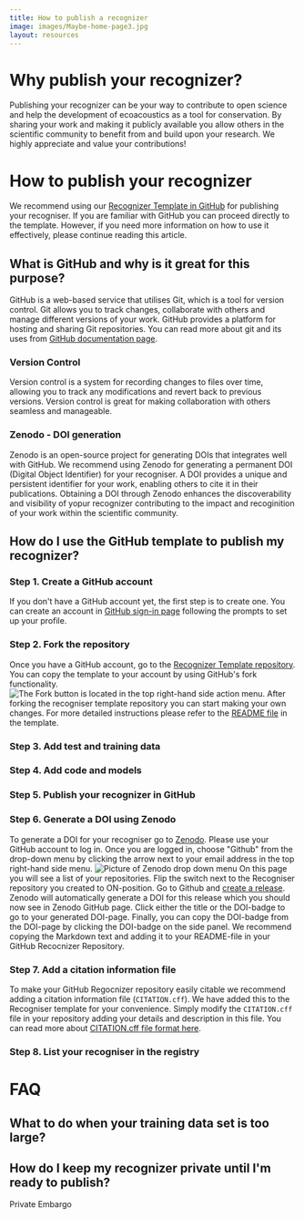 ```yaml
---
title: How to publish a recognizer
image: images/Maybe-home-page3.jpg
layout: resources
---
```


# Why publish your recognizer?
Publishing your recognizer can be your way to contribute to open science and help the development of ecoacoustics as a tool for conservation. By sharing your work and making it publicly available you allow others in the scientific community to benefit from and build upon your research. We highly appreciate and value your contributions! 

# How  to publish your recognizer
We recommend using our [Recognizer Template in GitHub](https://github.com/ecoacoustics/recognizer-template) for publishing your recogniser. If you are familiar with GitHub you can proceed directly to the template. However, if you need more information on how to use it effectively, please continue reading this article.

## What is GitHub and why is it great for this purpose?
GitHub is a web-based service that utilises Git, which is a tool for version control. Git allows you to track changes, collaborate with others and manage different versions of your work. GitHub provides a platform for hosting and sharing Git repositories. You can read more about git and its uses from [GitHub documentation page](https://docs.github.com/en/get-started/using-git/about-git).

### Version Control
Version control is a system for recording changes to files over time, allowing you to track any modifications and revert back to previous versions. Version control is great for making collaboration with others seamless and manageable.

### Zenodo - DOI generation
Zenodo is an open-source project for generating DOIs that integrates well with GitHub. We recommend using Zenodo for generating a permanent DOI (Digital Object Identifier) for your recogniser. A DOI provides a unique and persistent identifier for your work, enabling others to cite it in their publications. Obtaining a DOI through Zenodo enhances the discoverability and visibility of yopur recognizer contributing to the impact and recoginition of your work within the scientific community.

## How do I use the GitHub template to publish my recognizer?

### Step 1.  Create a GitHub account 
If you don't have a GitHub account yet,  the first step is to create one. You can create an account in [GitHub sign-in page](https://github.com/signup?ref_cta=Sign+up) following the prompts to set up your profile.

### Step 2. Fork the repository 
Once you have a GitHub account, go to the [Recognizer Template repository](https://github.com/ecoacoustics/recognizer-template). You can copy the template to your account by using GitHub's fork functionality. 
![The Fork button is located in the top right-hand side action menu.](github-fork-recognizer.png) After forking the recogniser template repository you can start making your own changes. For more detailed instructions please refer to the [README file](https://github.com/ecoacoustics/recognizer-template#readme) in the template.

### Step 3. Add test and training data

### Step 4. Add code and models

### Step 5. Publish your recognizer in GitHub

### Step 6. Generate a DOI using Zenodo
To generate a DOI for your recogniser go to [Zenodo](https://zenodo.org/login). Please use your GitHub account to log in. Once you are logged in, choose "Github" from the drop-down menu by clicking the arrow next to your email address in the top right-hand side menu. ![Picture of Zenodo drop down menu](zenodo-github-page.png) On this page you will see a list of your repositories. Flip the switch next to the Recogniser repository you created to ON-position. Go to Github and [create a release](https://docs.github.com/en/repositories/releasing-projects-on-github/managing-releases-in-a-repository). Zenodo will automatically generate a DOI for this release which you should now see in Zenodo GitHub page. Click either the title or the DOI-badge to go to your generated DOI-page.  Finally, you can copy the DOI-badge from the DOI-page by clicking the DOI-badge on the side panel. We recommend copying the Markdown text and adding it to your README-file in your GitHub Recocnizer Repository.

### Step 7. Add a citation information file
To make your GitHub Regocnizer repository easily citable we recommend adding a citation information file (`CITATION.cff`). We have added this to the Recogniser template for your convenience. Simply modify the `CITATION.cff` file in your repository adding your details and description in this file. You can read more about [CITATION.cff file format here](https://citation-file-format.github.io/).

### Step 8. List your recogniser in the registry

# FAQ

## What to do when your training data set is too large?

## How do I keep my recognizer private until I'm ready to publish?
Private Embargo 
